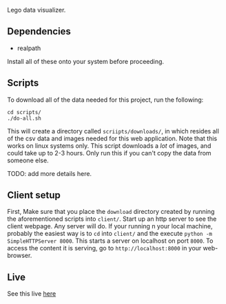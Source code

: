 Lego data visualizer.

## Dependencies

- realpath

Install all of these onto your system before proceeding.

## Scripts

To download all of the data needed for this project, run the following:

```
cd scripts/
./do-all.sh
```

This will create a directory called `scriipts/downloads/`, in which resides all of the csv data
and images needed for this web application. Note that this works on linux systems only. This script 
downloads a _lot_ of images, and could take up to 2-3 hours. Only run this if you can't copy the data 
from someone else. 

TODO:  add more details here.

## Client setup

First, Make sure that you place the `download` directory  created by running the aforementioned scripts into `client/`.
Start up an http server to see the client webpage. Any server will do. If your running n your local 
machine, probably the easiest way is to `cd` into `client/` and the execute 
`python -m SimpleHTTPServer 8000`. This starts a server on localhost on port `8000`. To access the
content it is serving, go to `http://localhost:8000` in your web-browser.

## Live

See this live [here](http://benjdd.com/projects/lego-vis/client/)

